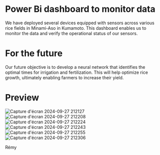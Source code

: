 # Power Bi dashboard to monitor data
We have deployed several devices equipped with sensors across various rice fields in Minami-Aso in Kumamoto. This dashboard enables us to monitor the data and verify the operational status of our sensors.

# For the future
Our future objective is to develop a neural network that identifies the optimal times for irrigation and fertilization. This will help optimize rice growth, ultimately enabling farmers to increase their yield.

# Preview

![Capture d'écran 2024-09-27 212127](https://github.com/user-attachments/assets/47353aef-cd6f-41d9-a3f5-9de0df11b88d)
![Capture d'écran 2024-09-27 212208](https://github.com/user-attachments/assets/9143e503-7436-426a-9961-9306396c4abb)
![Capture d'écran 2024-09-27 212224](https://github.com/user-attachments/assets/86f1cef5-1769-4622-99d1-789337356138)
![Capture d'écran 2024-09-27 212243](https://github.com/user-attachments/assets/7a2126e8-ce0e-479b-a416-78c3dfa3a55a)
![Capture d'écran 2024-09-27 212255](https://github.com/user-attachments/assets/43f86b11-7b58-498e-b722-035458764fdd)
![Capture d'écran 2024-09-27 212306](https://github.com/user-attachments/assets/187da726-2777-4491-8f87-3c15a5b53cbb)

Rémy

